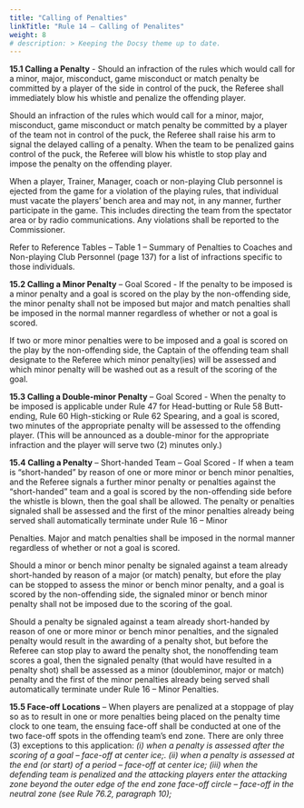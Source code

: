 ```yaml
---
title: "Calling of Penalties"
linkTitle: "Rule 14 – Calling of Penalites"
weight: 8
# description: > Keeping the Docsy theme up to date.
---
```


**15.1 Calling a Penalty** - Should an infraction of the rules which would call for a minor, major, misconduct, game misconduct or match penalty be committed by a player of the side in control of the puck, the Referee shall immediately blow his whistle and penalize the offending player.

Should an infraction of the rules which would call for a minor, major, misconduct, game misconduct or match penalty be committed by a player of the team not in control of the puck, the Referee shall raise his arm to signal the delayed calling of a penalty. When the team to be penalized gains control of the puck, the Referee will blow his whistle to stop play and impose the penalty on the offending player.

When a player, Trainer, Manager, coach or non-playing Club personnel is ejected from the game for a violation of the playing rules, that individual must vacate the players’ bench area and may not, in any manner, further participate in the game. This includes directing the team from the spectator area or by radio communications. Any violations shall be reported to the Commissioner.

Refer to Reference Tables – Table 1 – Summary of Penalties to Coaches and Non-playing Club Personnel (page 137) for a list of infractions specific to those individuals.

**15.2 Calling a Minor Penalty** – Goal Scored - If the penalty to be imposed is a minor penalty and a goal is scored on the play by the non-offending side, the minor penalty shall not be imposed but major and match penalties shall be imposed in the normal manner regardless of whether or not a goal is scored.

If two or more minor penalties were to be imposed and a goal is scored on the play by the non-offending side, the Captain of the offending team shall designate to the Referee which minor penalty(ies) will be assessed and which minor penalty will be washed out as a result of the scoring of the goal.

**15.3 Calling a Double-minor Penalty** – Goal Scored - When the penalty to be imposed is applicable under Rule 47 for Head-butting or Rule 58 Butt-ending, Rule 60 High-sticking or Rule 62 Spearing, and a goal is scored, two minutes of the appropriate penalty will be assessed to the offending player. (This will be announced as a double-minor for the appropriate infraction and the player will serve two (2) minutes only.)

**15.4 Calling a Penalty** – Short-handed Team – Goal Scored - If when a team is “short-handed” by reason of one or more minor or bench minor penalties, and the Referee signals a further minor penalty or penalties against the “short-handed” team and a goal is scored by the non-offending side before the whistle is blown, then the goal shall be allowed. The penalty or penalties signaled shall be assessed and the first of the minor penalties already being served shall automatically terminate under Rule 16 – Minor 

Penalties. Major and match penalties shall be imposed in the normal manner regardless of whether or not a goal is scored.

Should a minor or bench minor penalty be signaled against a team already short-handed by reason of a major (or match) penalty, but efore the play can be stopped to assess the minor or bench minor penalty, and a goal is scored by the non-offending side, the signaled minor or bench minor penalty shall not be imposed due to the scoring of the goal.

Should a penalty be signaled against a team already short-handed by reason of one or more minor or bench minor penalties, and the signaled penalty would result in the awarding of a penalty shot, but before the Referee can stop play to award the penalty shot, the nonoffending team scores a goal, then the signaled penalty (that would have resulted in a penalty shot) shall be assessed as a minor (doubleminor, major or match) penalty and the first of the minor penalties
already being served shall automatically terminate under Rule 16 – Minor Penalties.

**15.5 Face-off Locations** – When players are penalized at a stoppage of play so as to result in one or more penalties being placed on the penalty time clock to one team, the ensuing face-off shall be conducted at one of the two face-off spots in the offending team’s end zone. There are only three (3) exceptions to this application:
	*(i) when a penalty is assessed after the scoring of a goal – face-off at center ice;.*
	*(ii) when a penalty is assessed at the end (or start) of a period – face-off at center ice;*
	*(iii) when the defending team is penalized and the attacking players enter the attacking zone beyond the outer edge of the end zone face-off circle –	face-off in the neutral zone (see Rule 76.2, paragraph 10);*
